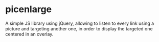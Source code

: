 # picenlarge
A simple JS library using jQuery, allowing to listen to every link using a picture and targeting another one, in order to display the targeted one centered in an overlay.
